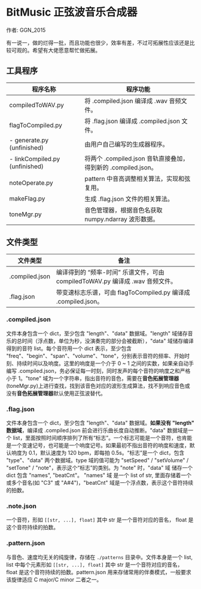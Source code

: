 # BitMusic 正弦波音乐合成器

作者: GGN_2015

有一说一，做的烂得一批，而且功能也很少，效率有差，不过可拓展性应该还是比较可观的。希望有大佬愿意帮忙做拓展。

## 工具程序

| 程序名称                       | 程序功能                                                     |
| ------------------------------ | ------------------------------------------------------------ |
| compiledToWAV.py               | 将 .compiled.json 编译成 .wav 音频文件。                     |
| flagToCompiled.py              | 将 .flag.json 编译成 .compiled.json 文件。                   |
| - generate.py (unfinished)     | 由用户自己编写的生成器程序。                                 |
| - linkCompiled.py (unfinished) | 将两个 .compiled.json 音轨直接叠加，得到新的 .compiled.json。 |
| noteOperate.py                 | pattern 中音高调整相关算法，实现和弦复用。                   |
| makeFlag.py                    | 生成 .flag.json 文件的相关算法。                             |
| toneMgr.py                     | 音色管理器，根据音色名获取 numpy.ndarray 波形数据。          |

## 文件类型

| 文件类型       | 备注                                                         |
| -------------- | ------------------------------------------------------------ |
| .compiled.json | 编译得到的 “频率-时间” 乐谱文件，可由 compiledToWAV.py 编译成 .wav 音频文件。 |
| .flag.json     | 带变速标志乐谱，可由 flagToCompiled.py 编译成 .compiled.json。 |

### .compiled.json

文件本身包含一个 dict，至少包含 "length"、"data" 数据域。"length" 域储存音乐的总时间（浮点数，单位为秒，没演奏完的部分会被截断），"data" 域储存编译得到的音符 list。每个音符用一个 dict 表示，至少包含 "freq"、"begin"、"span"、"volume"、"tone"，分别表示音符的频率、开始时刻、持续时间以及响度。这里的响度是一个介于 0 ~ 1 之间的实数，如果亲自动手编写 .compiled.json，务必保证每一时刻，同时发声的每个音符的响度之和严格小于 1。"tone" 域为一个字符串，指出音符的音色，需要在**音色拓展管理器**(toneMgr.py)上进行查找，找到该音色对应的波形生成算法，找不到响应音色或没有**音色拓展管理器**默认使用正弦波替代。

### .flag.json

文件本身包含一个 dict，至少包含 "length"、"data" 数据域。**如果没有 "length" 数据域**，编译成 .compiled.json 前会进行乐曲长度自动推断。"data" 数据域是一个 list，里面按照时间顺序排列了所有“标志”。一个标志可能是一个音符，也肯能是一个变速记号，也可能是一个响度记号。如果最初不指出音符的响度和速度，默认响度为 0.1，默认速度为 120 bpm，即每拍 0.5s。“标志”是一个 dict，包含 "type"、"data" 两个数据域。type 域的值可能为 "setSpeed" / "setVolume" / "setTone" / "note"，表示这个“标志”的类别。为 "note" 时，"data" 域 储存一个 dict 包含 "names", "beatCnt"。 "names" 域 是一个 list of str, 里面存储着一个或多个音名(如 "C3" 或 "A#4")，"beatCnt" 域是一个浮点数，表示这个音符持续的拍数。

### .note.json

一个音符，形如 ``[[str, ...], float]`` 其中 str 是一个音符对应的音名， float 是这个音符持续的拍数。

### .pattern.json

与音色、速度均无关的纯旋律，存储在 ``./patterns`` 目录中。文件本身是一个 list, list 中每个元素形如 ``[[str, ...], float]`` 其中 str 是一个音符对应的音名， float 是这个音符持续的拍数。pattern.json 用来存储常用的伴奏模式，一般要求该旋律适应 C major/C minor 二者之一。



